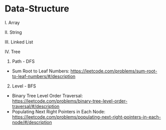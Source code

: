 # Data-Structure

I. Array

II. String

III. Linked List

IV. Tree

1) Path - DFS
- Sum Root to Leaf Numbers: https://leetcode.com/problems/sum-root-to-leaf-numbers/#/description

2) Level - BFS
- Binary Tree Level Order Traversal: https://leetcode.com/problems/binary-tree-level-order-traversal/#/description 
- Populating Next Right Pointers in Each Node: https://leetcode.com/problems/populating-next-right-pointers-in-each-node/#/description 
